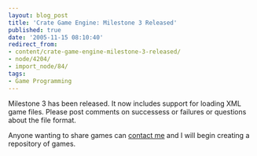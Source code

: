 ```yaml
---
layout: blog_post
title: 'Crate Game Engine: Milestone 3 Released'
published: true
date: '2005-11-15 08:10:40'
redirect_from:
- content/crate-game-engine-milestone-3-released/
- node/4204/
- import_node/84/
tags:
- Game Programming
---
```


Milestone 3 has been released. It now includes support for loading XML game files. Please post comments on successess or failures or questions about the file format. 

Anyone wanting to share games can [contact me](/contact) and I will begin creating a repository of games.
